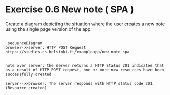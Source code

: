 # Exercise 0.6  New note ( SPA )

Create a diagram depicting the situation where the user creates a new note using the
single page version of the app.

```mermaid
 
 sequenceDiagram
browser->>server: HTTP POST Request https://studies.cs.helsinki.fi/exampleapp/new_note_spa


note over server: the server returns a HTTP Status 201 indicates that as a result of HTTP POST request, one or more new resources have been successfully created 

server-->>browser: The server responds with HTTP status code 201 (Resource created)

 
```
